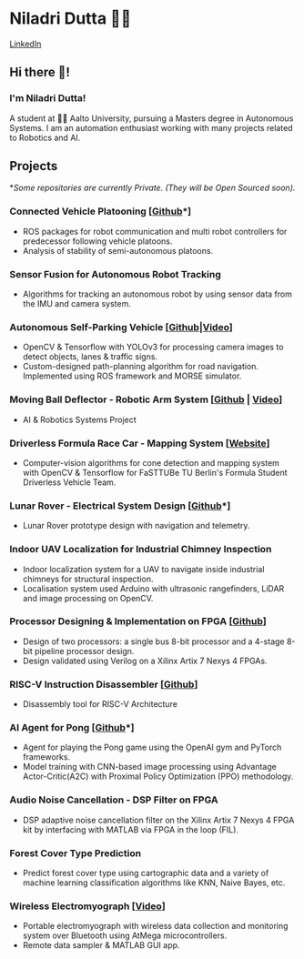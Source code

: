 # Niladri Dutta 👨‍💻
[LinkedIn](https://www.linkedin.com/in/niladri-dutta/)

## Hi there 👋!

### I'm Niladri Dutta! 
A student at 👨‍💻 Aalto University, pursuing a Masters degree in Autonomous Systems. I am an automation enthusiast working with many projects related to Robotics and AI.

## Projects
*_Some repositories are currently Private. (They will be Open Sourced soon)._

### Connected Vehicle Platooning [[Github](https://github.com/niladut/connected-platooning)*]
 - ROS packages for robot communication and multi robot controllers for predecessor following vehicle platoons.
 - Analysis of stability of semi-autonomous platoons.

### Sensor Fusion for Autonomous Robot Tracking 
 - Algorithms for tracking an autonomous robot by using sensor data from the IMU and camera system.

### Autonomous Self-Parking Vehicle [[Github]()|[Video](https://youtu.be/YkTl6Fsfp7o)]
 - OpenCV & Tensorflow with YOLOv3 for processing camera images to detect objects, lanes & traffic signs.
 - Custom-designed path-planning algorithm for road navigation. Implemented using ROS framework and MORSE simulator.

### Moving Ball Deflector - Robotic Arm System [[Github](https://github.com/niladut/robotics-ball-deflector) | [Video](https://youtu.be/Dgt2PGqyBls)]
 - AI & Robotics Systems Project

### Driverless Formula Race Car - Mapping System [[Website](https://fasttube.de)]
 - Computer-vision algorithms for cone detection and mapping system with OpenCV & Tensorflow for FaSTTUBe TU Berlin's Formula Student Driverless Vehicle Team.

### Lunar Rover - Electrical System Design [[Github](https://github.com/niladut/Rover_Control)*] 
 - Lunar Rover prototype design with navigation and telemetry.

### Indoor UAV Localization for Industrial Chimney Inspection
 - Indoor localization system for a UAV to navigate inside industrial chimneys for structural inspection.
 - Localisation system used Arduino with ultrasonic rangefinders, LiDAR and image processing on OpenCV.

### Processor Designing & Implementation on FPGA [[Github](https://github.com/digital-design-snu/ANPPV_RISC_PipelinedProcessor)]
 - Design of two processors: a single bus 8-bit processor and a 4-stage 8-bit pipeline processor design.
 - Design validated using Verilog on a Xilinx Artix 7 Nexys 4 FPGAs.

### RISC-V Instruction Disassembler [[Github](https://github.com/niladut/riscv-instruction-disassembler)]
 - Disassembly tool for RISC-V Architecture

### AI Agent for Pong [[Github](https://github.com/niladut/wimblepong_reinforcement_learning)*]
 - Agent for playing the Pong game using the OpenAI gym and PyTorch frameworks.
 - Model training with CNN-based image processing using Advantage Actor-Critic(A2C) with Proximal Policy Optimization (PPO) methodology.

### Audio Noise Cancellation - DSP Filter on FPGA 
 - DSP adaptive noise cancellation filter on the Xilinx Artix 7 Nexys 4 FPGA kit by interfacing with MATLAB via FPGA in the loop (FIL).

### Forest Cover Type Prediction 
 - Predict forest cover type using cartographic data and a variety of machine learning classification algorithms like KNN, Naive Bayes, etc.

### Wireless Electromyograph [[Video](https://youtu.be/QyAiRKq9_zQ)]
 - Portable electromyograph with wireless data collection and monitoring system over Bluetooth using AtMega microcontrollers.
 - Remote data sampler & MATLAB GUI app.
